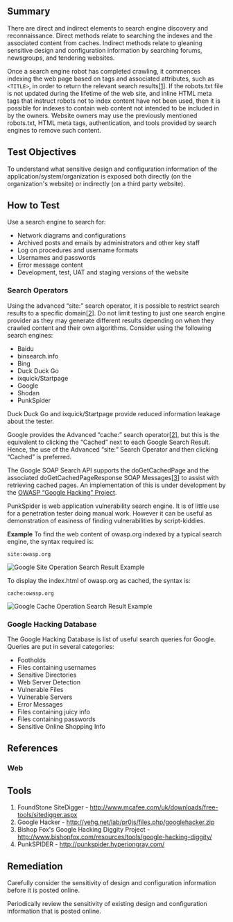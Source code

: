 ## Summary

There are direct and indirect elements to search engine discovery and reconnaissance. Direct methods relate to searching the indexes and the associated content from caches. Indirect methods relate to gleaning sensitive design and configuration information by searching forums, newsgroups, and tendering websites.

Once a search engine robot has completed crawling, it commences indexing the web page based on tags and associated attributes, such as `<TITLE>`, in order to return the relevant search results[[1]]. If the robots.txt file is not updated during the lifetime of the web site, and inline HTML meta tags that instruct robots not to index content have not been used, then it is possible for indexes to contain web content not intended to be included in by the owners. Website owners may use the previously mentioned robots.txt, HTML meta tags, authentication, and tools provided by search engines to remove such content.

## Test Objectives

To understand what sensitive design and configuration information of the application/system/organization is exposed both directly (on the organization's website) or indirectly (on a third party website).

## How to Test

Use a search engine to search for:

- Network diagrams and configurations
- Archived posts and emails by administrators and other key staff
- Log on procedures and username formats
- Usernames and passwords
- Error message content
- Development, test, UAT and staging versions of the website

### Search Operators

Using the advanced “site:” search operator, it is possible to restrict search results to a specific domain[[2]]. Do not limit testing to just one search engine provider as they may generate different results depending on when they crawled content and their own algorithms. Consider using the following search engines:

- Baidu
- binsearch.info
- Bing
- Duck Duck Go
- ixquick/Startpage
- Google
- Shodan
- PunkSpider

Duck Duck Go and ixquick/Startpage provide reduced information leakage about the tester.

Google provides the Advanced “cache:” search operator[[2]], but this is the equivalent to clicking the “Cached” next to each Google Search Result. Hence, the use of the Advanced “site:” Search Operator and then clicking “Cached” is preferred.

The Google SOAP Search API supports the doGetCachedPage and the associated doGetCachedPageResponse SOAP Messages[[3]] to assist with retrieving cached pages. An implementation of this is under development by the [OWASP “Google Hacking” Project](https://www.owasp.org/index.php/Category:OWASP_Google_Hacking_Project).

PunkSpider is web application vulnerability search engine. It is of little use for a penetration tester doing manual work. However it can be useful as demonstration of easiness of finding vulnerabilities by script-kiddies.

**Example** To find the web content of owasp.org indexed by a typical search engine, the syntax required is:

`site:owasp.org`

![Google Site Operation Search Result Example](../images/Google_site_Operator_Search_Results_Example_20121219.jpg)

To display the index.html of owasp.org as cached, the syntax is:

`cache:owasp.org`

![Google Cache Operation Search Result Example](../images/Google_cache_Operator_Search_Results_Example_20121219.jpg)

### Google Hacking Database

The Google Hacking Database is list of useful search queries for Google. Queries are put in several categories:

- Footholds
- Files containing usernames
- Sensitive Directories
- Web Server Detection
- Vulnerable Files
- Vulnerable Servers
- Error Messages
- Files containing juicy info
- Files containing passwords
- Sensitive Online Shopping Info

## References

### Web

[1]:https://support.google.com/webmasters/answer/70897?hl=en
[2]:https://support.google.com/websearch/answer/136861?hl=en
[3]:http://www.exploit-db.com/google-dorks/

## Tools

1. FoundStone SiteDigger - http://www.mcafee.com/uk/downloads/free-tools/sitedigger.aspx
2. Google Hacker - http://yehg.net/lab/pr0js/files.php/googlehacker.zip
3. Bishop Fox&apos;s Google Hacking Diggity Project - http://www.bishopfox.com/resources/tools/google-hacking-diggity/
4. PunkSPIDER - http://punkspider.hyperiongray.com/

## Remediation

Carefully consider the sensitivity of design and configuration information before it is posted online.

Periodically review the sensitivity of existing design and configuration information that is posted online.
